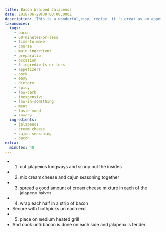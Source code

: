 ```yaml
---
title: Bacon Wrapped Jalapenos
date: 2010-06-28T00:00:00.000Z
description: 'This is a wonderful,easy, recipe. it''s great as an appetizer for a grill-out.'
taxonomies:
  tags:
    - bacon
    - 60-minutes-or-less
    - time-to-make
    - course
    - main-ingredient
    - preparation
    - occasion
    - 5-ingredients-or-less
    - appetizers
    - pork
    - easy
    - dietary
    - spicy
    - low-carb
    - inexpensive
    - low-in-something
    - meat
    - taste-mood
    - savory
  ingredients:
    - jalapenos
    - cream cheese
    - cajun seasoning
    - bacon
extra:
  minutes: 40
---
```

 - 1) cut jalapenos longways and scoop out the insides
 - 2) mix cream cheese and cajun seasoning together
 - 3) spread a good amount of cream cheese mixture in each of the jalapeno halves
 - 4) wrap each half in a strip of bacon
 - Secure with toothpicks on each end
 - 5) place on medium heated grill
 - And cook until bacon is done on each side and jalapeno is tender
